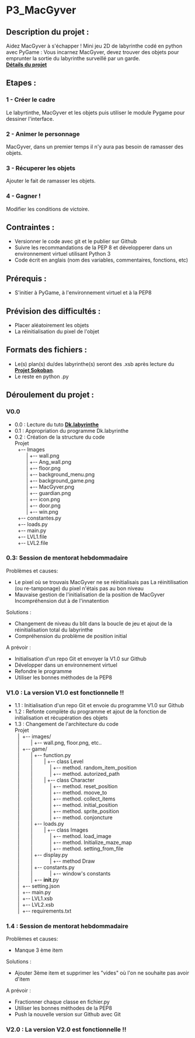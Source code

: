 # P3_MacGyver

## Description du projet :
Aidez MacGyver à s'échapper !
Mini jeu 2D de labyrinthe codé en python avec PyGame :
Vous incarnez MacGyver, devez trouver des objets pour emprunter la sortie du labyrinthe surveillé par un garde.  
[**Détails du projet**](https://openclassrooms.com/projects/aidez-macgyver-a-sechapper)

## Etapes :
### 1 - Créer le cadre 
Le labyrtinthe, MacGyver et les objets puis utiliser le module Pygame pour dessiner l'interface.
### 2 - Animer le personnage 
MacGyver, dans un premier temps il n'y aura pas besoin de ramasser des objets.
### 3 - Récuperer les objets 
Ajouter le fait de ramasser les objets.
### 4 - Gagner ! 
Modifier les conditions de victoire.

## Contraintes :
- Versionner le code avec git et le publier sur Github  
- Suivre les recommandations de la PEP 8 et développerer dans un environnement virtuel utilisant Python 3  
- Code écrit en anglais (nom des variables, commentaires, fonctions, etc)

## Prérequis :
- S'initier à PyGame, à l'environnement virtuel et à la PEP8

## Prévision des difficultés :
- Placer aléatoirement les objets 
- La réinitialisation du pixel de l'objet

## Formats des fichiers :
- Le(s) plan(s) du/des labyrinthe(s) seront des .xsb après lecture du [**Projet Sokoban**](https://chamilo.univ-grenoble-alpes.fr/courses/IUT1RT1M2109/document/1718-Sokoban/build/index.html).
- Le reste en python .py

## Déroulement du projet :

### V0.0
- 0.0 : Lecture du tuto [**Dk.labyrinthe**](http://sdz.tdct.org/sdz/interface-graphique-pygame-pour-python.html)
- 0.1 : Appropriation du programme Dk.labyrinthe
- 0.2 : Création de la structure du code  
  Projet  
&nbsp;&nbsp;+-- Images  
&nbsp;&nbsp;&nbsp;&nbsp;&nbsp;&nbsp;&nbsp;&nbsp;|     +-- wall.png  
&nbsp;&nbsp;&nbsp;&nbsp;&nbsp;&nbsp;&nbsp;&nbsp;|     +-- Ang_wall.png  
&nbsp;&nbsp;&nbsp;&nbsp;&nbsp;&nbsp;&nbsp;&nbsp;|     +-- floor.png  
&nbsp;&nbsp;&nbsp;&nbsp;&nbsp;&nbsp;&nbsp;&nbsp;|     +-- background_menu.png  
&nbsp;&nbsp;&nbsp;&nbsp;&nbsp;&nbsp;&nbsp;&nbsp;|     +-- background_game.png  
&nbsp;&nbsp;&nbsp;&nbsp;&nbsp;&nbsp;&nbsp;&nbsp;|     +-- MacGyver.png  
&nbsp;&nbsp;&nbsp;&nbsp;&nbsp;&nbsp;&nbsp;&nbsp;|     +-- guardian.png  
&nbsp;&nbsp;&nbsp;&nbsp;&nbsp;&nbsp;&nbsp;&nbsp;|     +-- icon.png  
&nbsp;&nbsp;&nbsp;&nbsp;&nbsp;&nbsp;&nbsp;&nbsp;|     +-- door.png  
&nbsp;&nbsp;&nbsp;&nbsp;&nbsp;&nbsp;&nbsp;&nbsp;|     +-- win.png  
&nbsp;&nbsp;+--   constantes.py  
&nbsp;&nbsp;+--   loads.py  
&nbsp;&nbsp;+--   main.py  
&nbsp;&nbsp;+--   LVL1.file  
&nbsp;&nbsp;+--   LVL2.file  

### 0.3: Session de mentorat hebdommadaire  

Problèmes et causes:
- Le pixel où se trouvais MacGyver ne se réinitialisais pas
  La réinitilisation (ou re-tamponage) du pixel n'étais pas au bon niveau
- Mauvaise gestion de l'initialisation de la position de MacGyver
  Incompréhension dut à de l'innatention

Solutions :
- Changement de niveau du blit dans la boucle de jeu et ajout de la réinitialisation total du labyrinthe
- Compréhension du problème de position initial

A prévoir :

- Initialisation d'un repo Git et envoyer la V1.0 sur Github
- Développer dans un environnement virtuel
- Refondre le programme
- Utiliser les bonnes méthodes de la PEP8

### V1.0 : La version V1.0 est fonctionnelle !! 

- 1.1 : Initialisation d'un repo Git et envoie du programme V1.0 sur Github  
- 1.2 : Refonte complète du programme et ajout de la fonction de initialisation et récupération des objets  
- 1.3 : Changement de l'architecture du code  
  Projet  
&nbsp;&nbsp;|&nbsp;&nbsp;+-- images/  
&nbsp;&nbsp;|&nbsp;&nbsp;&nbsp;&nbsp;&nbsp;&nbsp;&nbsp;&nbsp;|     +-- wall.png, floor.png, etc..  
&nbsp;&nbsp;|&nbsp;&nbsp;+-- game/  
&nbsp;&nbsp;|&nbsp;&nbsp;&nbsp;&nbsp;&nbsp;&nbsp;&nbsp;&nbsp;|     +-- function.py  
&nbsp;&nbsp;|&nbsp;&nbsp;&nbsp;&nbsp;&nbsp;&nbsp;&nbsp;&nbsp;|&nbsp;&nbsp;&nbsp;&nbsp;&nbsp;&nbsp;&nbsp;&nbsp;|     +-- class Level  
&nbsp;&nbsp;|&nbsp;&nbsp;&nbsp;&nbsp;&nbsp;&nbsp;&nbsp;&nbsp;|&nbsp;&nbsp;&nbsp;&nbsp;&nbsp;&nbsp;&nbsp;&nbsp;&nbsp;&nbsp;&nbsp;&nbsp;|     +-- method. random_item_position  
&nbsp;&nbsp;|&nbsp;&nbsp;&nbsp;&nbsp;&nbsp;&nbsp;&nbsp;&nbsp;|&nbsp;&nbsp;&nbsp;&nbsp;&nbsp;&nbsp;&nbsp;&nbsp;&nbsp;&nbsp;&nbsp;&nbsp;|     +-- method. autorized_path  
&nbsp;&nbsp;|&nbsp;&nbsp;&nbsp;&nbsp;&nbsp;&nbsp;&nbsp;&nbsp;|&nbsp;&nbsp;&nbsp;&nbsp;&nbsp;&nbsp;&nbsp;&nbsp;|     +-- class Character  
&nbsp;&nbsp;|&nbsp;&nbsp;&nbsp;&nbsp;&nbsp;&nbsp;&nbsp;&nbsp;|&nbsp;&nbsp;&nbsp;&nbsp;&nbsp;&nbsp;&nbsp;&nbsp;&nbsp;&nbsp;&nbsp;&nbsp;|     +-- method. reset_position  
&nbsp;&nbsp;|&nbsp;&nbsp;&nbsp;&nbsp;&nbsp;&nbsp;&nbsp;&nbsp;|&nbsp;&nbsp;&nbsp;&nbsp;&nbsp;&nbsp;&nbsp;&nbsp;&nbsp;&nbsp;&nbsp;&nbsp;|     +-- method. moove_to  
&nbsp;&nbsp;|&nbsp;&nbsp;&nbsp;&nbsp;&nbsp;&nbsp;&nbsp;&nbsp;|&nbsp;&nbsp;&nbsp;&nbsp;&nbsp;&nbsp;&nbsp;&nbsp;&nbsp;&nbsp;&nbsp;&nbsp;|     +-- method. collect_items  
&nbsp;&nbsp;|&nbsp;&nbsp;&nbsp;&nbsp;&nbsp;&nbsp;&nbsp;&nbsp;|&nbsp;&nbsp;&nbsp;&nbsp;&nbsp;&nbsp;&nbsp;&nbsp;&nbsp;&nbsp;&nbsp;&nbsp;|     +-- method. initial_position  
&nbsp;&nbsp;|&nbsp;&nbsp;&nbsp;&nbsp;&nbsp;&nbsp;&nbsp;&nbsp;|&nbsp;&nbsp;&nbsp;&nbsp;&nbsp;&nbsp;&nbsp;&nbsp;&nbsp;&nbsp;&nbsp;&nbsp;|     +-- method. sprite_position  
&nbsp;&nbsp;|&nbsp;&nbsp;&nbsp;&nbsp;&nbsp;&nbsp;&nbsp;&nbsp;|&nbsp;&nbsp;&nbsp;&nbsp;&nbsp;&nbsp;&nbsp;&nbsp;&nbsp;&nbsp;&nbsp;&nbsp;|     +-- method. conjoncture  
&nbsp;&nbsp;|&nbsp;&nbsp;&nbsp;&nbsp;&nbsp;&nbsp;&nbsp;&nbsp;|     +-- loads.py  
&nbsp;&nbsp;|&nbsp;&nbsp;&nbsp;&nbsp;&nbsp;&nbsp;&nbsp;&nbsp;|&nbsp;&nbsp;&nbsp;&nbsp;&nbsp;&nbsp;&nbsp;&nbsp;|     +-- class Images  
&nbsp;&nbsp;|&nbsp;&nbsp;&nbsp;&nbsp;&nbsp;&nbsp;&nbsp;&nbsp;|&nbsp;&nbsp;&nbsp;&nbsp;&nbsp;&nbsp;&nbsp;&nbsp;&nbsp;&nbsp;&nbsp;&nbsp;|     +-- method. load_image  
&nbsp;&nbsp;|&nbsp;&nbsp;&nbsp;&nbsp;&nbsp;&nbsp;&nbsp;&nbsp;|&nbsp;&nbsp;&nbsp;&nbsp;&nbsp;&nbsp;&nbsp;&nbsp;&nbsp;&nbsp;&nbsp;&nbsp;|     +-- method. Initialize_maze_map   
&nbsp;&nbsp;|&nbsp;&nbsp;&nbsp;&nbsp;&nbsp;&nbsp;&nbsp;&nbsp;|&nbsp;&nbsp;&nbsp;&nbsp;&nbsp;&nbsp;&nbsp;&nbsp;&nbsp;&nbsp;&nbsp;&nbsp;|     +-- method. setting_from_file  
&nbsp;&nbsp;|&nbsp;&nbsp;&nbsp;&nbsp;&nbsp;&nbsp;&nbsp;&nbsp;|     +-- display.py  
&nbsp;&nbsp;|&nbsp;&nbsp;&nbsp;&nbsp;&nbsp;&nbsp;&nbsp;&nbsp;|&nbsp;&nbsp;&nbsp;&nbsp;&nbsp;&nbsp;&nbsp;&nbsp;&nbsp;&nbsp;&nbsp;&nbsp;|     +-- method Draw   
&nbsp;&nbsp;|&nbsp;&nbsp;&nbsp;&nbsp;&nbsp;&nbsp;&nbsp;&nbsp;|     +-- constants.py  
&nbsp;&nbsp;|&nbsp;&nbsp;&nbsp;&nbsp;&nbsp;&nbsp;&nbsp;&nbsp;|&nbsp;&nbsp;&nbsp;&nbsp;&nbsp;&nbsp;&nbsp;&nbsp;&nbsp;&nbsp;&nbsp;&nbsp;|     +-- window's constants  
&nbsp;&nbsp;|&nbsp;&nbsp;&nbsp;&nbsp;&nbsp;&nbsp;&nbsp;&nbsp;|     +-- __init__.py  
&nbsp;&nbsp;|&nbsp;&nbsp;+-- setting.json  
&nbsp;&nbsp;|&nbsp;&nbsp;+-- main.py  
&nbsp;&nbsp;|&nbsp;&nbsp;+-- LVL1.xsb  
&nbsp;&nbsp;|&nbsp;&nbsp;+-- LVL2.xsb  
&nbsp;&nbsp;|&nbsp;&nbsp;+-- requirements.txt  

### 1.4 : Session de mentorat hebdommadaire  

Problèmes et causes:  
- Manque 3 ème item
  
Solutions :
- Ajouter 3ème item et supprimer les "vides" où l'on ne souhaite pas avoir d'item
  
A prévoir :  
- Fractionner chaque classe en fichier.py
- Utiliser les bonnes méthodes de la PEP8
- Push la nouvelle version sur Github avec Git

### V2.0 : La version V2.0 est fonctionnelle !! 





